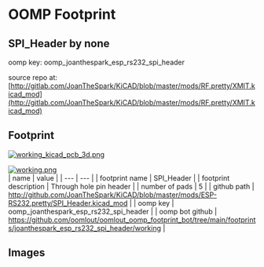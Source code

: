 # OOMP Footprint  
## SPI_Header  by none  
  
oomp key: oomp_joanthespark_esp_rs232_spi_header  
  
source repo at: [http://gitlab.com/JoanTheSpark/KiCAD/blob/master/mods/RF.pretty/XMIT.kicad_mod](http://gitlab.com/JoanTheSpark/KiCAD/blob/master/mods/RF.pretty/XMIT.kicad_mod)  
## Footprint  
  
[![working_kicad_pcb_3d.png](working_kicad_pcb_3d_600.png)](working_kicad_pcb_3d.png)  
  
[![working.png](working_600.png)](working.png)  
| name | value | 
| --- | --- | 
| footprint name | SPI_Header | 
| footprint description | Through hole pin header | 
| number of pads | 5 | 
| github path | http://github.com/JoanTheSpark/KiCAD/blob/master/mods/ESP-RS232.pretty/SPI_Header.kicad_mod | 
| oomp key | oomp_joanthespark_esp_rs232_spi_header | 
| oomp bot github | https://github.com/oomlout/oomlout_oomp_footprint_bot/tree/main/footprints/joanthespark_esp_rs232_spi_header/working | 
## Images  
